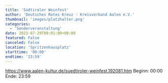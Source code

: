 ```yaml
---
title: 'Südtiroler Weinfest'
author: 'Deutsches Rotes Kreuz - Kreisverband Aalen e.V.'
thumbnail: 'images/platzhalter.png'
categories:
  - 'Sonderveranstaltung'
date: 2023-07-29T00:01:00+00:00
featured: False
canceled: False
location: 'Spritzenhausplatz'
starttime: '00:00'
endtime: '23:59'
---
```

https://www.aalen-kultur.de/suedtiroler-weinfest.192081.htm
Beginn: 00:00
 Ende: 23:59